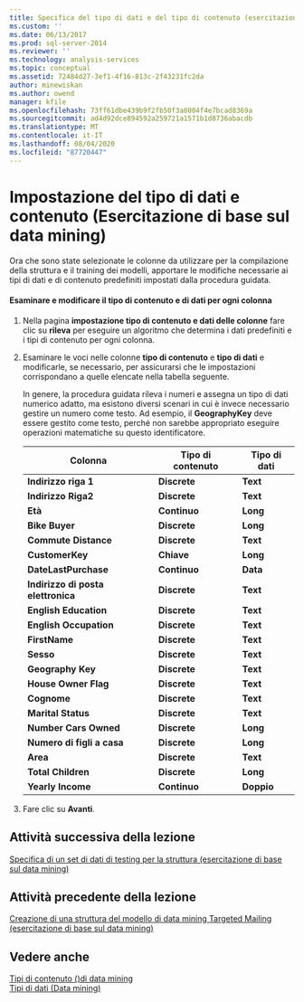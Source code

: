 ```yaml
---
title: Specifica del tipo di dati e del tipo di contenuto (esercitazione di base sul data mining) | Microsoft Docs
ms.custom: ''
ms.date: 06/13/2017
ms.prod: sql-server-2014
ms.reviewer: ''
ms.technology: analysis-services
ms.topic: conceptual
ms.assetid: 72484d27-3ef1-4f16-813c-2f43231fc2da
author: minewiskan
ms.author: owend
manager: kfile
ms.openlocfilehash: 73ff61dbe439b9f2fb50f3a8004f4e7bcad8369a
ms.sourcegitcommit: ad4d92dce894592a259721a1571b1d8736abacdb
ms.translationtype: MT
ms.contentlocale: it-IT
ms.lasthandoff: 08/04/2020
ms.locfileid: "87720447"
---
```

# <a name="specifying-the-data-type-and-content-type-basic-data-mining-tutorial"></a>Impostazione del tipo di dati e contenuto (Esercitazione di base sul data mining)
  Ora che sono state selezionate le colonne da utilizzare per la compilazione della struttura e il training dei modelli, apportare le modifiche necessarie ai tipi di dati e di contenuto predefiniti impostati dalla procedura guidata.  
  
#### <a name="review-and-modify-content-type-and-data-type-for-each-column"></a>Esaminare e modificare il tipo di contenuto e di dati per ogni colonna  
  
1.  Nella pagina **impostazione tipo di contenuto e dati delle colonne** fare clic su **rileva** per eseguire un algoritmo che determina i dati predefiniti e i tipi di contenuto per ogni colonna.  
  
2.  Esaminare le voci nelle colonne **tipo di contenuto** e **tipo di dati** e modificarle, se necessario, per assicurarsi che le impostazioni corrispondano a quelle elencate nella tabella seguente.  
  
     In genere, la procedura guidata rileva i numeri e assegna un tipo di dati numerico adatto, ma esistono diversi scenari in cui è invece necessario gestire un numero come testo. Ad esempio, il **GeographyKey** deve essere gestito come testo, perché non sarebbe appropriato eseguire operazioni matematiche su questo identificatore.  
  
    |Colonna|Tipo di contenuto|Tipo di dati|  
    |------------|------------------|---------------|  
    |**Indirizzo riga 1**|**Discrete**|**Text**|  
    |**Indirizzo Riga2**|**Discrete**|**Text**|  
    |**Età**|**Continuo**|**Long**|  
    |**Bike Buyer**|**Discrete**|**Long**|  
    |**Commute Distance**|**Discrete**|**Text**|  
    |**CustomerKey**|**Chiave**|**Long**|  
    |**DateLastPurchase**|**Continuo**|**Data**|  
    |**Indirizzo di posta elettronica**|**Discrete**|**Text**|  
    |**English Education**|**Discrete**|**Text**|  
    |**English Occupation**|**Discrete**|**Text**|  
    |**FirstName**|**Discrete**|**Text**|  
    |**Sesso**|**Discrete**|**Text**|  
    |**Geography Key**|**Discrete**|**Text**|  
    |**House Owner Flag**|**Discrete**|**Text**|  
    |**Cognome**|**Discrete**|**Text**|  
    |**Marital Status**|**Discrete**|**Text**|  
    |**Number Cars Owned**|**Discrete**|**Long**|  
    |**Numero di figli a casa**|**Discrete**|**Long**|  
    |**Area**|**Discrete**|**Text**|  
    |**Total Children**|**Discrete**|**Long**|  
    |**Yearly Income**|**Continuo**|**Doppio**|  
  
3.  Fare clic su **Avanti**.  
  
## <a name="next-task-in-lesson"></a>Attività successiva della lezione  
 [Specifica di un set di dati di testing per la struttura &#40;esercitazione di base sul data mining&#41;](../../2014/tutorials/specifying-a-testing-data-set-for-the-structure-basic-data-mining-tutorial.md)  
  
## <a name="previous-task-in-lesson"></a>Attività precedente della lezione  
 [Creazione di una struttura del modello di data mining Targeted Mailing &#40;esercitazione di base sul data mining&#41;](../../2014/tutorials/creating-a-targeted-mailing-mining-model-structure-basic-data-mining-tutorial.md)  
  
## <a name="see-also"></a>Vedere anche  
 [Tipi di contenuto &#40;&#41;di data mining](../../2014/analysis-services/data-mining/content-types-data-mining.md)   
 [Tipi di dati &#40;Data mining&#41;](../../2014/analysis-services/data-mining/data-types-data-mining.md)  
  
  
